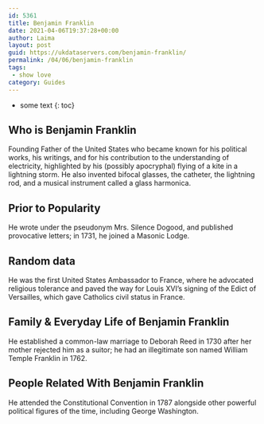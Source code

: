 ```yaml
---
id: 5361
title: Benjamin Franklin
date: 2021-04-06T19:37:28+00:00
author: Laima
layout: post
guid: https://ukdataservers.com/benjamin-franklin/
permalink: /04/06/benjamin-franklin
tags:
 - show love
category: Guides
---
```


* some text
{: toc}


## Who is Benjamin Franklin
                  
                  
                  
Founding Father of the United States who became known for his political works, his writings, and for his contribution to the understanding of electricity, highlighted by his (possibly apocryphal) flying of a kite in a lightning storm. He also invented bifocal glasses, the catheter, the lightning rod, and a musical instrument called a glass harmonica.
                  
              
            
              
            
                
                
                
## Prior to Popularity
                  
                  
                  
He wrote under the pseudonym Mrs. Silence Dogood, and published provocative letters; in 1731, he joined a Masonic Lodge.
                  
              
            
              
            
                
                
                
## Random data
                  
                  
                  
He was the first United States Ambassador to France, where he advocated religious tolerance and paved the way for Louis XVI&#8217;s signing of the Edict of Versailles, which gave Catholics civil status in France.
                  
              
            
              
            
                
                
                
## Family & Everyday Life of Benjamin Franklin
                  
                  
                  
He established a common-law marriage to Deborah Reed in 1730 after her mother rejected him as a suitor; he had an illegitimate son named William Temple Franklin in 1762.
                  
              
            
              
            
                
                
                
## People Related With Benjamin Franklin
                  
                  
                  
He attended the Constitutional Convention in 1787 alongside other powerful political figures of the time, including George Washington.
                  
              
            
              
            
                
              
            
              
              
            
            
              
            
          
          
          